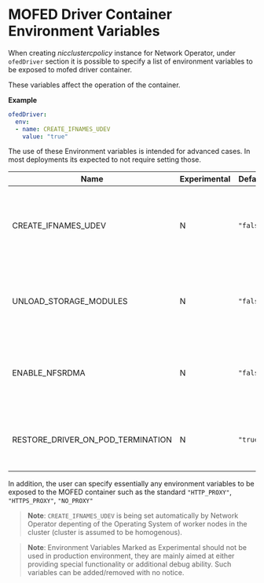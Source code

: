 # MOFED Driver Container Environment Variables

When creating _nicclustercpolicy_ instance for Network Operator, under `ofedDriver` section
it is possible to specify a list of environment variables to be exposed to mofed driver container.

These variables affect the operation of the container.

__Example__

```yaml
ofedDriver:
  env:
  - name: CREATE_IFNAMES_UDEV
    value: "true"
```

The use of these Environment variables is intended for advanced cases.
In most deployments its expected to not require setting those.

| Name | Experimental | Default | Description |
| ---- | ------------ | ------- | ----------- |
| CREATE_IFNAMES_UDEV |N|`"false"`| create udev rule to preserve "old-style" path based netdev names e.g `enp3s0f0`|
| UNLOAD_STORAGE_MODULES |N|`"false"`| unload host storage modules prior to loading mofed modules  |
| ENABLE_NFSRDMA |N|`"false"`| enable loading of nfs relates storage modules from mofed container|
| RESTORE_DRIVER_ON_POD_TERMINATION |N|`"true"`| restore host drivers when container is gracefully stopped |

In addition, the user can specify essentially any environment variables to be exposed to the MOFED container such as
the standard `"HTTP_PROXY"`, `"HTTPS_PROXY"`, `"NO_PROXY"`

> __Note__: `CREATE_IFNAMES_UDEV` is being set automatically by Network Operator depenting of the Operating System of worker nodes
> in the cluster (cluster is assumed to be homogenous).

> __Note__: Environment Variables Marked as Experimental should not be used in production environment, they are mainly aimed at
> either providing special functionality or additional debug ability. Such variables can be added/removed with no notice.
